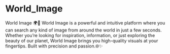 # World_Image
World Image 🌍📸  World Image is a powerful and intuitive platform where you can search any kind of image from around the world in just a few seconds. Whether you’re looking for inspiration, information, or just exploring the beauty of our planet, World Image brings you high-quality visuals at your fingertips. Built with precision and passion.🌐✨
